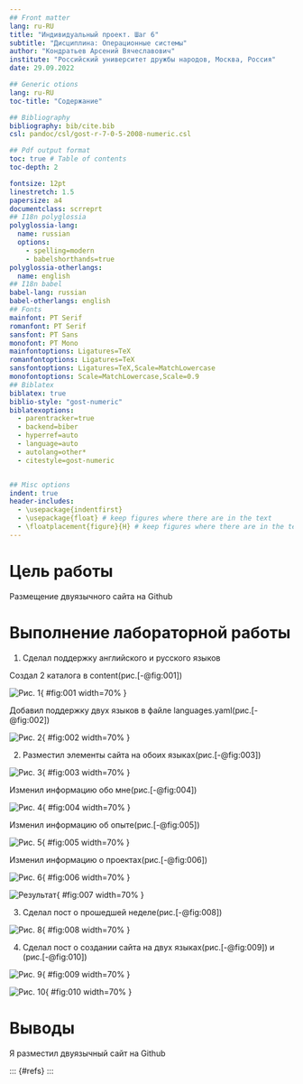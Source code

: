 ```yaml
---
## Front matter
lang: ru-RU
title: "Индивидуальный проект. Шаг 6"
subtitle: "Дисциплина: Операционные системы"
author: "Кондратьев Арсений Вячеславович"
institute: "Российский университет дружбы народов, Москва, Россия"
date: 29.09.2022

## Generic otions
lang: ru-RU
toc-title: "Содержание"

## Bibliography
bibliography: bib/cite.bib
csl: pandoc/csl/gost-r-7-0-5-2008-numeric.csl

## Pdf output format
toc: true # Table of contents
toc-depth: 2

fontsize: 12pt
linestretch: 1.5
papersize: a4
documentclass: scrreprt
## I18n polyglossia
polyglossia-lang:
  name: russian
  options:
	- spelling=modern
	- babelshorthands=true
polyglossia-otherlangs:
  name: english
## I18n babel
babel-lang: russian
babel-otherlangs: english
## Fonts
mainfont: PT Serif
romanfont: PT Serif
sansfont: PT Sans
monofont: PT Mono
mainfontoptions: Ligatures=TeX
romanfontoptions: Ligatures=TeX
sansfontoptions: Ligatures=TeX,Scale=MatchLowercase
monofontoptions: Scale=MatchLowercase,Scale=0.9
## Biblatex
biblatex: true
biblio-style: "gost-numeric"
biblatexoptions:
  - parentracker=true
  - backend=biber
  - hyperref=auto
  - language=auto
  - autolang=other*
  - citestyle=gost-numeric


## Misc options
indent: true
header-includes:
  - \usepackage{indentfirst}
  - \usepackage{float} # keep figures where there are in the text
  - \floatplacement{figure}{H} # keep figures where there are in the text
---
```


# Цель работы

Размещение двуязычного сайта на Github

# Выполнение лабораторной работы

1.	Сделал поддержку английского и русского языков

Создал 2 каталога в content(рис.[-@fig:001])

![Рис. 1](image/1.png){ #fig:001 width=70% }

Добавил поддержку двух языков в файле languages.yaml(рис.[-@fig:002])
 
![Рис. 2](image/6.png){ #fig:002 width=70% }
 
2. Разместил элементы сайта на обоих языках(рис.[-@fig:003])

![Рис. 3](image/2.png){ #fig:003 width=70% }

Изменил информацию обо мне(рис.[-@fig:004])

 ![Рис. 4](image/3.png){ #fig:004 width=70% }
 
 Изменил информацию об опыте(рис.[-@fig:005])
 
 ![Рис. 5](image/4.png){ #fig:005 width=70% }
 
 Изменил информацию о проектах(рис.[-@fig:006])
 
 ![Рис. 6](image/5.png){ #fig:006 width=70% }
 
 ![Результат](image/7.png){ #fig:007 width=70% }
 
3. Сделал пост о прошедшей неделе(рис.[-@fig:008])  

![Рис. 8](image/8.png){ #fig:008 width=70% }

4. Сделал пост о создании сайта на двух языках(рис.[-@fig:009]) и (рис.[-@fig:010])

![Рис. 9](image/9.png){ #fig:009 width=70% }

![Рис. 10](image/10.png){ #fig:010 width=70% }

# Выводы

Я разместил двуязычный сайт на Github

::: {#refs}
:::
